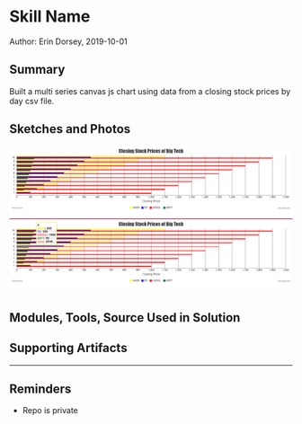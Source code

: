 #  Skill Name

Author: Erin Dorsey, 2019-10-01

## Summary
Built a multi series canvas js chart using data from a closing stock prices by day csv file.

## Sketches and Photos
![Image](./images/canvas1.PNG)
![Image](./images/canvas2.PNG)

## Modules, Tools, Source Used in Solution


## Supporting Artifacts


-----

## Reminders
- Repo is private
